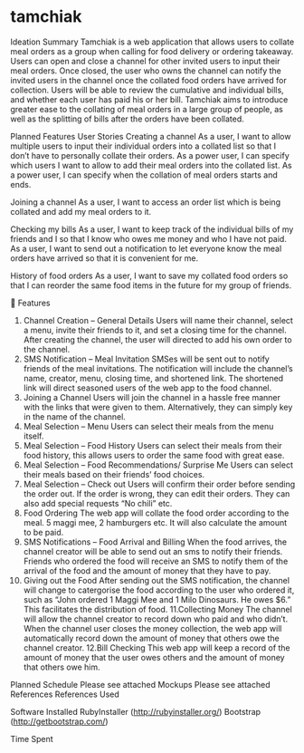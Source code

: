 # tamchiak
Ideation
Summary
Tamchiak is a web application that allows users to collate meal orders as a group when calling for food delivery or ordering takeaway. Users can open and close a channel for other invited users to input their meal orders. Once closed, the user who owns the channel can notify the invited users in the channel once the collated food orders have arrived for collection. Users will be able to review the cumulative and individual bills, and whether each user has paid his or her bill. Tamchiak aims to introduce greater ease to the collating of meal orders in a large group of people, as well as the splitting of bills after the orders have been collated. 

Planned Features
User Stories
Creating a channel
As a user, I want to allow multiple users to input their individual orders into a collated list so that I don’t have to personally collate their orders. 
As a power user, I can specify which users I want to allow to add their meal orders into the collated list.
As a power user, I can specify when the collation of meal orders starts and ends.

Joining a channel
As a user, I want to access an order list which is being collated and add my meal orders to it.

Checking my bills
As a user, I want to keep track of the individual bills of my friends and I so that I know who owes me money and who I have not paid.
As a user, I want to send out a notification to let everyone know the meal orders have arrived so that it is convenient for me.

History of food orders
As a user, I want to save my collated food orders so that I can reorder the same food items in the future for my group of friends.



Features
1.  Channel Creation – General Details
Users will name their channel, select a menu, invite their friends to it, and set a closing time for the channel. After creating the channel, the user will directed to add his own order to the channel.
2.  SMS Notification – Meal Invitation
SMSes will be sent out to notify friends of the meal invitations. The notification will include the channel’s name, creator, menu, closing time, and shortened link. The shortened link will direct seasoned users of the web app to the food channel.
3.  Joining a Channel
Users will join the channel in a hassle free manner with the links that were given to them. Alternatively, they can simply key in the name of the channel.
4.  Meal Selection – Menu
Users can select their meals from the menu itself.
5.  Meal Selection – Food History
Users can select their meals from their food history, this allows users to order the same food with great ease.
6.  Meal Selection –  Food Recommendations/ Surprise Me
Users can select their meals based on their friends’ food choices.
7.  Meal Selection – Check out
Users will confirm their order before sending the order out. If the order is wrong, they can edit their orders. They can also add special requests “No chili” etc.
8.  Food Ordering
The web app will collate the food order according to the meal. 5 maggi mee, 2 hamburgers etc. It will also calculate the amount to be paid.
9.  SMS Notifications – Food Arrival and Billing
When the food arrives, the channel creator will be able to send out an sms to notify their friends. Friends who ordered the food will receive an SMS to notify them of the arrival of the food and the amount of money that they have to pay.
10.  Giving out the Food
After sending out the SMS notification, the channel will change to catergorise the food according to the user who ordered it, such as “John ordered 1 Maggi Mee and 1 Milo Dinosaurs. He owes $6.” This facilitates the distribution of food.
11.Collecting Money
The channel will allow the channel creator to record down who paid and who didn’t. When the channel user closes the money collection, the web app will automatically record down the amount of money that others owe the channel creator.
12.Bill Checking
This web app will keep a record of the amount of money that the user owes others and the amount of money that others owe him.
 
 
Planned Schedule
Please see attached
Mockups
Please see attached
References
References Used

Software Installed
RubyInstaller (http://rubyinstaller.org/)
Bootstrap (http://getbootstrap.com/)

Time Spent

